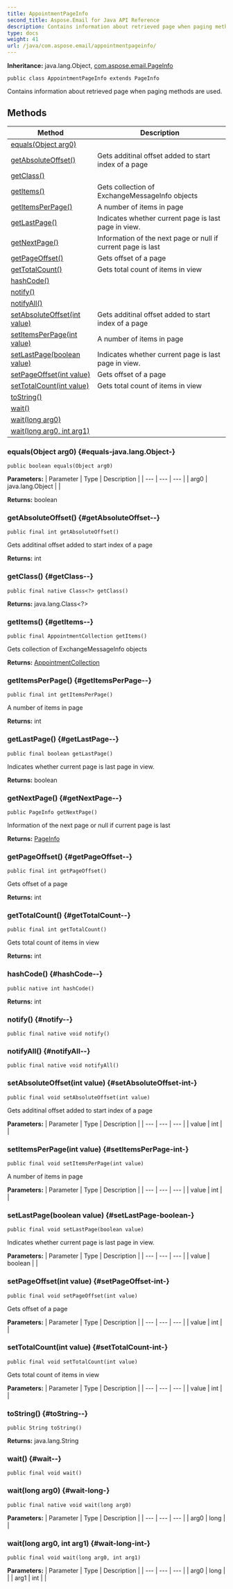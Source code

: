 ```yaml
---
title: AppointmentPageInfo
second_title: Aspose.Email for Java API Reference
description: Contains information about retrieved page when paging methods are used.
type: docs
weight: 41
url: /java/com.aspose.email/appointmentpageinfo/
---
```


**Inheritance:**
java.lang.Object, [com.aspose.email.PageInfo](../../com.aspose.email/pageinfo)
```
public class AppointmentPageInfo extends PageInfo
```

Contains information about retrieved page when paging methods are used.
## Methods

| Method | Description |
| --- | --- |
| [equals(Object arg0)](#equals-java.lang.Object-) |  |
| [getAbsoluteOffset()](#getAbsoluteOffset--) | Gets additinal offset added to start index of a page |
| [getClass()](#getClass--) |  |
| [getItems()](#getItems--) | Gets collection of ExchangeMessageInfo objects |
| [getItemsPerPage()](#getItemsPerPage--) | A number of items in page |
| [getLastPage()](#getLastPage--) | Indicates whether current page is last page in view. |
| [getNextPage()](#getNextPage--) | Information of the next page or null if current page is last |
| [getPageOffset()](#getPageOffset--) | Gets offset of a page |
| [getTotalCount()](#getTotalCount--) | Gets total count of items in view |
| [hashCode()](#hashCode--) |  |
| [notify()](#notify--) |  |
| [notifyAll()](#notifyAll--) |  |
| [setAbsoluteOffset(int value)](#setAbsoluteOffset-int-) | Gets additinal offset added to start index of a page |
| [setItemsPerPage(int value)](#setItemsPerPage-int-) | A number of items in page |
| [setLastPage(boolean value)](#setLastPage-boolean-) | Indicates whether current page is last page in view. |
| [setPageOffset(int value)](#setPageOffset-int-) | Gets offset of a page |
| [setTotalCount(int value)](#setTotalCount-int-) | Gets total count of items in view |
| [toString()](#toString--) |  |
| [wait()](#wait--) |  |
| [wait(long arg0)](#wait-long-) |  |
| [wait(long arg0, int arg1)](#wait-long-int-) |  |
### equals(Object arg0) {#equals-java.lang.Object-}
```
public boolean equals(Object arg0)
```




**Parameters:**
| Parameter | Type | Description |
| --- | --- | --- |
| arg0 | java.lang.Object |  |

**Returns:**
boolean
### getAbsoluteOffset() {#getAbsoluteOffset--}
```
public final int getAbsoluteOffset()
```


Gets additinal offset added to start index of a page

**Returns:**
int
### getClass() {#getClass--}
```
public final native Class<?> getClass()
```




**Returns:**
java.lang.Class<?>
### getItems() {#getItems--}
```
public final AppointmentCollection getItems()
```


Gets collection of ExchangeMessageInfo objects

**Returns:**
[AppointmentCollection](../../com.aspose.email/appointmentcollection)
### getItemsPerPage() {#getItemsPerPage--}
```
public final int getItemsPerPage()
```


A number of items in page

**Returns:**
int
### getLastPage() {#getLastPage--}
```
public final boolean getLastPage()
```


Indicates whether current page is last page in view.

**Returns:**
boolean
### getNextPage() {#getNextPage--}
```
public PageInfo getNextPage()
```


Information of the next page or null if current page is last

**Returns:**
[PageInfo](../../com.aspose.email/pageinfo)
### getPageOffset() {#getPageOffset--}
```
public final int getPageOffset()
```


Gets offset of a page

**Returns:**
int
### getTotalCount() {#getTotalCount--}
```
public final int getTotalCount()
```


Gets total count of items in view

**Returns:**
int
### hashCode() {#hashCode--}
```
public native int hashCode()
```




**Returns:**
int
### notify() {#notify--}
```
public final native void notify()
```




### notifyAll() {#notifyAll--}
```
public final native void notifyAll()
```




### setAbsoluteOffset(int value) {#setAbsoluteOffset-int-}
```
public final void setAbsoluteOffset(int value)
```


Gets additinal offset added to start index of a page

**Parameters:**
| Parameter | Type | Description |
| --- | --- | --- |
| value | int |  |

### setItemsPerPage(int value) {#setItemsPerPage-int-}
```
public final void setItemsPerPage(int value)
```


A number of items in page

**Parameters:**
| Parameter | Type | Description |
| --- | --- | --- |
| value | int |  |

### setLastPage(boolean value) {#setLastPage-boolean-}
```
public final void setLastPage(boolean value)
```


Indicates whether current page is last page in view.

**Parameters:**
| Parameter | Type | Description |
| --- | --- | --- |
| value | boolean |  |

### setPageOffset(int value) {#setPageOffset-int-}
```
public final void setPageOffset(int value)
```


Gets offset of a page

**Parameters:**
| Parameter | Type | Description |
| --- | --- | --- |
| value | int |  |

### setTotalCount(int value) {#setTotalCount-int-}
```
public final void setTotalCount(int value)
```


Gets total count of items in view

**Parameters:**
| Parameter | Type | Description |
| --- | --- | --- |
| value | int |  |

### toString() {#toString--}
```
public String toString()
```




**Returns:**
java.lang.String
### wait() {#wait--}
```
public final void wait()
```




### wait(long arg0) {#wait-long-}
```
public final native void wait(long arg0)
```




**Parameters:**
| Parameter | Type | Description |
| --- | --- | --- |
| arg0 | long |  |

### wait(long arg0, int arg1) {#wait-long-int-}
```
public final void wait(long arg0, int arg1)
```




**Parameters:**
| Parameter | Type | Description |
| --- | --- | --- |
| arg0 | long |  |
| arg1 | int |  |

